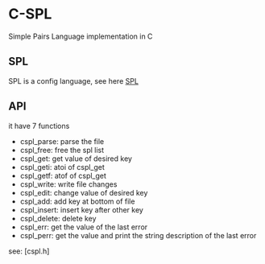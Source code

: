 # C-SPL

Simple Pairs Language implementation in C

## SPL

SPL is a config language, see here [SPL](SPL.md)

## API

it have 7 functions
- cspl\_parse: parse the file
- cspl\_free: free the spl list
- cspl\_get: get value of desired key
- cspl\_geti: atoi of cspl\_get
- cspl\_getf: atof of cspl\_get
- cspl\_write: write file changes
- cspl\_edit: change value of desired key
- cspl\_add: add key at bottom of file
- cspl\_insert: insert key after other key
- cspl\_delete: delete key
- cspl\_err: get the value of the last error
- cspl\_perr: get the value and print the string description of the last error

see: [cspl.h]

